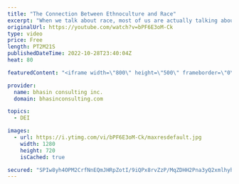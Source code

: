 ```yaml
---
title: "The Connection Between Ethnoculture and Race"
excerpt: "When we talk about race, most of us are actually talking about ethnoculture and how people identify ethnoculturally. But what is the difference between ethnoculture and race and, more importantly, how are these two concepts connected?  - - - - -   bhasin consulting inc. (bci) is a world-renowned full-service"
originalUrl: https://youtube.com/watch?v=bPF6E3oM-Ck
type: video
price: Free
length: PT2M21S
publishedDateTime: 2022-10-28T23:40:04Z
heat: 80

featuredContent: "<iframe width=\"800\" height=\"500\" frameborder=\"0\" src=\"https://www.youtube.com/embed/bPF6E3oM-Ck\" allow=\"accelerometer; autoplay; encrypted-media; gyroscope; picture-in-picture\" allowfullscreen></iframe>"

provider:
  name: bhasin consulting inc.
  domain: bhasinconsulting.com

topics:
  - DEI

images:
  - url: https://i.ytimg.com/vi/bPF6E3oM-Ck/maxresdefault.jpg
    width: 1280
    height: 720
    isCached: true

secured: "SPIw8yh4OPM2CrfNnEQmJHRpZotI/9iQPx8rvZzP/MqZDHH2Pna3yQ2xmlhyhcTL0XH+A1/DYtq9npzv4FyyY430VNFsiWoHxY9a0v4sYw3ef63+olwuYX4eNBwlX2za659l4bMpwqvIoe4GSDNrSR+0fLD5d9fMqP91YEQ3kfRiz6FCQmM4sQ48ifEd9qryE8S6cgCutEeY2+aUL6s/1cLC+eLa76UEYnhPbl5xaroVbZyG6S4/y2TK8OLaJN9GXRBgr1Og+DYnPOR/v3smmaChZsqybPVfBp0YLkIZIHyrnzqVKsNURQ9eCmx0FacBg8WZbpAw4VZ/3Axs9VZlc3UqEn2DqvkN/V7I/5FBWcAzv6aEYFEDrCnhr55opu8dvd7z2KpGxejxUWqfUtUzeY+bYY8C3O/vKDiKc0Am6no=;v/8/onbrGNTjGphOqQMgQQ=="
---
```


